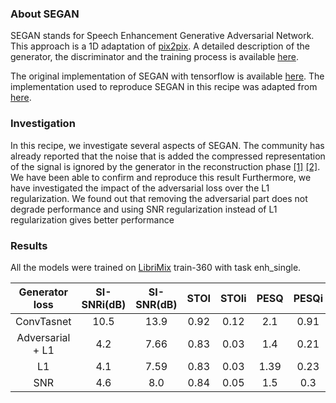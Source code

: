 ### About SEGAN

SEGAN stands for Speech Enhancement Generative Adversarial Network.
This approach is a 1D adaptation of [pix2pix](https://arxiv.org/pdf/1611.07004.pdf).
A detailed description of the generator, the discriminator and the training process 
is available [here](https://arxiv.org/pdf/1703.09452.pdf).

The original implementation of SEGAN with tensorflow is available [here](https://github.com/santi-pdp/segan).
The implementation used to reproduce SEGAN in this recipe was adapted from [here](https://github.com/dansuh17/segan-pytorch).

### Investigation

In this recipe, we investigate several aspects of SEGAN.
The community has already reported that the noise that is added the compressed 
representation of the signal is ignored by the generator in the reconstruction phase
[[1]](https://arxiv.org/pdf/1711.05747.pdf) [[2]](https://arxiv.org/pdf/1511.05440.pdf).
We have been able to confirm and reproduce this result
Furthermore, we have investigated the impact of the adversarial loss over the L1
regularization. We found out that removing the adversarial part does not degrade performance 
and using SNR regularization instead of L1 regularization gives better performance

### Results
 
All the models were trained on [LibriMix](../librimix) train-360 with task enh_single.

|  Generator loss | SI-SNRi(dB) | SI-SNR(dB) | STOI | STOIi | PESQ | PESQi |
|:---------------:|:-----------:|:----------:|:----:|:-----:|:----:|:-----:|
| ConvTasnet      | 10.5        | 13.9        |0.92 |0.12   | 2.1  |  0.91 |
| Adversarial + L1| 4.2         | 7.66        |0.83 |0.03   | 1.4  |  0.21 |
|  L1             | 4.1         | 7.59        |0.83  |0.03  |1.39  |  0.23 |
| SNR             | 4.6         | 8.0         |0.84  |0.05  |1.5   |  0.3  |
